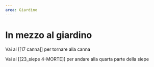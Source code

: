 ```yaml
---
area: Giardino
---
```

# In mezzo al giardino

Vai al [[17 canna]] per tornare alla canna

Vai al [[23_siepe 4-MORTE]] per andare alla quarta parte della siepe